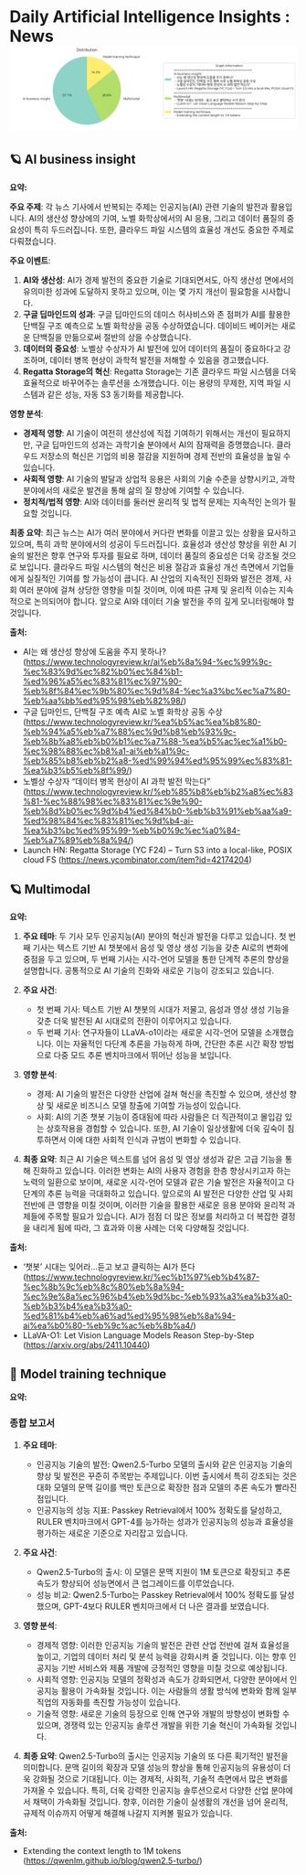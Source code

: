 # Daily Artificial Intelligence Insights : News![Category Distribution Graph](news_2024-11-19.png)

## 🪐 AI business insight

**요약:**

**주요 주제**:
각 뉴스 기사에서 반복되는 주제는 인공지능(AI) 관련 기술의 발전과 활용입니다. AI의 생산성 향상에의 기여, 노벨 화학상에서의 AI 응용, 그리고 데이터 품질의 중요성이 특히 두드러집니다. 또한, 클라우드 파일 시스템의 효율성 개선도 중요한 주제로 다뤄졌습니다.

**주요 이벤트**:
1. **AI와 생산성**: AI가 경제 발전의 중요한 기술로 기대되면서도, 아직 생산성 면에서의 유의미한 성과에 도달하지 못하고 있으며, 이는 몇 가지 개선이 필요함을 시사합니다.
2. **구글 딥마인드의 성과**: 구글 딥마인드의 데미스 허사비스와 존 점퍼가 AI를 활용한 단백질 구조 예측으로 노벨 화학상을 공동 수상하였습니다. 데이비드 베이커는 새로운 단백질을 만듦으로써 절반의 상을 수상했습니다.
3. **데이터의 중요성**: 노벨상 수상자가 AI 발전에 있어 데이터의 품질이 중요하다고 강조하며, 데이터 병목 현상이 과학적 발전을 저해할 수 있음을 경고했습니다.
4. **Regatta Storage의 혁신**: Regatta Storage는 기존 클라우드 파일 시스템을 더욱 효율적으로 바꾸어주는 솔루션을 소개했습니다. 이는 용량의 무제한, 지역 파일 시스템과 같은 성능, 자동 S3 동기화를 제공합니다.

**영향 분석**:
- **경제적 영향**: AI 기술이 여전히 생산성에 직접 기여하기 위해서는 개선이 필요하지만, 구글 딥마인드의 성과는 과학기술 분야에서 AI의 잠재력을 증명했습니다. 클라우드 저장소의 혁신은 기업의 비용 절감을 지원하며 경제 전반의 효율성을 높일 수 있습니다.
- **사회적 영향**: AI 기술의 발달과 상업적 응용은 사회의 기술 수준을 상향시키고, 과학 분야에서의 새로운 발견을 통해 삶의 질 향상에 기여할 수 있습니다.
- **정치적/법적 영향**: AI와 데이터를 둘러싼 윤리적 및 법적 문제는 지속적인 논의가 필요할 것입니다.

**최종 요약**:
최근 뉴스는 AI가 여러 분야에서 커다란 변화를 이끌고 있는 상황을 묘사하고 있으며, 특히 과학 분야에서의 성공이 두드러집니다. 효율성과 생산성 향상을 위한 AI 기술의 발전은 향후 연구와 투자를 필요로 하며, 데이터 품질의 중요성은 더욱 강조될 것으로 보입니다. 클라우드 파일 시스템의 혁신은 비용 절감과 효율성 개선 측면에서 기업들에게 실질적인 기여를 할 가능성이 큽니다. AI 산업의 지속적인 진화와 발전은 경제, 사회 여러 분야에 걸쳐 상당한 영향을 미칠 것이며, 이에 따른 규제 및 윤리적 이슈는 지속적으로 논의되어야 합니다. 앞으로 AI와 데이터 기술 발전을 주의 깊게 모니터링해야 할 것입니다.

**출처:**

 - AI는 왜 생산성 향상에 도움을 주지 못하나? (https://www.technologyreview.kr/ai%eb%8a%94-%ec%99%9c-%ec%83%9d%ec%82%b0%ec%84%b1-%ed%96%a5%ec%83%81%ec%97%90-%eb%8f%84%ec%9b%80%ec%9d%84-%ec%a3%bc%ec%a7%80-%eb%aa%bb%ed%95%98%eb%82%98/)
 - 구글 딥마인드, 단백질 구조 예측 AI로 노벨 화학상 공동 수상 (https://www.technologyreview.kr/%ea%b5%ac%ea%b8%80-%eb%94%a5%eb%a7%88%ec%9d%b8%eb%93%9c-%eb%8b%a8%eb%b0%b1%ec%a7%88-%ea%b5%ac%ec%a1%b0-%ec%98%88%ec%b8%a1-ai%eb%a1%9c-%eb%85%b8%eb%b2%a8-%ed%99%94%ed%95%99%ec%83%81-%ea%b3%b5%eb%8f%99/)
 - 노벨상 수상자 “데이터 병목 현상이 AI 과학 발전 막는다” (https://www.technologyreview.kr/%eb%85%b8%eb%b2%a8%ec%83%81-%ec%88%98%ec%83%81%ec%9e%90-%eb%8d%b0%ec%9d%b4%ed%84%b0-%eb%b3%91%eb%aa%a9-%ed%98%84%ec%83%81%ec%9d%b4-ai-%ea%b3%bc%ed%95%99-%eb%b0%9c%ec%a0%84-%eb%a7%89%eb%8a%94/)
 - Launch HN: Regatta Storage (YC F24) – Turn S3 into a local-like, POSIX cloud FS (https://news.ycombinator.com/item?id=42174204)


## 🪐 Multimodal

**요약:**

1. **주요 테마**:
   두 기사 모두 인공지능(AI) 분야의 혁신과 발전을 다루고 있습니다. 첫 번째 기사는 텍스트 기반 AI 챗봇에서 음성 및 영상 생성 기능을 갖춘 AI로의 변화에 중점을 두고 있으며, 두 번째 기사는 시각-언어 모델을 통한 단계적 추론의 향상을 설명합니다. 공통적으로 AI 기술의 진화와 새로운 기능이 강조되고 있습니다.

2. **주요 사건**:
   - 첫 번째 기사: 텍스트 기반 AI 챗봇의 시대가 저물고, 음성과 영상 생성 기능을 갖춘 더욱 발전된 AI 시대로의 전환이 이루어지고 있습니다.
   - 두 번째 기사: 연구자들이 LLaVA-o1이라는 새로운 시각-언어 모델을 소개했습니다. 이는 자율적인 다단계 추론을 가능하게 하며, 간단한 추론 시간 확장 방법으로 다중 모드 추론 벤치마크에서 뛰어난 성능을 보입니다.

3. **영향 분석**:
   - 경제: AI 기술의 발전은 다양한 산업에 걸쳐 혁신을 촉진할 수 있으며, 생산성 향상 및 새로운 비즈니스 모델 창출에 기여할 가능성이 있습니다.
   - 사회: AI의 기존 챗봇 기능이 증대됨에 따라 사람들은 더 직관적이고 몰입감 있는 상호작용을 경험할 수 있습니다. 또한, AI 기술이 일상생활에 더욱 깊숙이 침투하면서 이에 대한 사회적 인식과 규범이 변화할 수 있습니다.

4. **최종 요약**:
   최근 AI 기술은 텍스트를 넘어 음성 및 영상 생성과 같은 고급 기능을 통해 진화하고 있습니다. 이러한 변화는 AI의 사용자 경험을 한층 향상시키고자 하는 노력의 일환으로 보이며, 새로운 시각-언어 모델과 같은 기술 발전은 자율적이고 다단계의 추론 능력을 극대화하고 있습니다. 앞으로의 AI 발전은 다양한 산업 및 사회 전반에 큰 영향을 미칠 것이며, 이러한 기술을 활용한 새로운 응용 분야와 윤리적 과제들에 주목할 필요가 있습니다. AI가 점점 더 많은 정보를 처리하고 더 복잡한 결정을 내리게 됨에 따라, 그 효과와 이용 사례는 더욱 다양해질 것입니다.

**출처:**

 - ‘챗봇’ 시대는 잊어라…듣고 보고 클릭하는 AI가 뜬다 (https://www.technologyreview.kr/%ec%b1%97%eb%b4%87-%ec%8b%9c%eb%8c%80%eb%8a%94-%ec%9e%8a%ec%96%b4%eb%9d%bc-%eb%93%a3%ea%b3%a0-%eb%b3%b4%ea%b3%a0-%ed%81%b4%eb%a6%ad%ed%95%98%eb%8a%94-ai%ea%b0%80-%eb%9c%ac%eb%8b%a4/)
 - LLaVA-O1: Let Vision Language Models Reason Step-by-Step (https://arxiv.org/abs/2411.10440)


## 🍊 Model training technique

**요약:**

### 종합 보고서

1. **주요 테마**:
   - 인공지능 기술의 발전: Qwen2.5-Turbo 모델의 출시와 같은 인공지능 기술의 향상 및 발전은 꾸준히 주목받는 주제입니다. 이번 출시에서 특히 강조되는 것은 대화 모델의 문맥 길이를 백만 토큰으로 확장한 점과 모델의 추론 속도가 빨라진 점입니다.
   - 인공지능의 성능 지표: Passkey Retrieval에서 100% 정확도를 달성하고, RULER 벤치마크에서 GPT-4를 능가하는 성과가 인공지능의 성능과 효율성을 평가하는 새로운 기준으로 자리잡고 있습니다.

2. **주요 사건**:
   - Qwen2.5-Turbo의 출시: 이 모델은 문맥 지원이 1M 토큰으로 확장되고 추론 속도가 향상되어 성능면에서 큰 업그레이드를 이루었습니다.
   - 성능 비교: Qwen2.5-Turbo는 Passkey Retrieval에서 100% 정확도를 달성했으며, GPT-4보다 RULER 벤치마크에서 더 나은 결과를 보였습니다.

3. **영향 분석**:
   - 경제적 영향: 이러한 인공지능 기술의 발전은 관련 산업 전반에 걸쳐 효율성을 높이고, 기업의 데이터 처리 및 분석 능력을 강화시켜 줄 것입니다. 이는 향후 인공지능 기반 서비스와 제품 개발에 긍정적인 영향을 미칠 것으로 예상됩니다.
   - 사회적 영향: 인공지능 모델의 정확성과 속도가 강화되면서, 다양한 분야에서 인공지능 활용이 가속화될 것입니다. 이는 사람들의 생활 방식에 변화와 함께 일부 직업의 자동화를 촉진할 가능성이 있습니다.
   - 기술적 영향: 새로운 기술의 등장으로 인해 연구와 개발의 방향성이 변화할 수 있으며, 경쟁력 있는 인공지능 솔루션 개발을 위한 기술 혁신이 가속화될 것입니다.

4. **최종 요약**:
   Qwen2.5-Turbo의 출시는 인공지능 기술의 또 다른 획기적인 발전을 의미합니다. 문맥 길이의 확장과 모델 성능의 향상을 통해 인공지능의 유용성이 더욱 강화될 것으로 기대됩니다. 이는 경제적, 사회적, 기술적 측면에서 많은 변화를 가져올 수 있습니다. 특히, 더욱 강력한 인공지능 솔루션으로서 다양한 산업 분야에서 채택이 가속화될 것입니다. 향후, 이러한 기술이 실생활의 개선을 넘어 윤리적, 규제적 이슈까지 어떻게 해결해 나갈지 지켜볼 필요가 있습니다.

**출처:**

 - Extending the context length to 1M tokens (https://qwenlm.github.io/blog/qwen2.5-turbo/)


